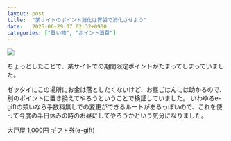 ```yaml
---
layout: post
title:  "某サイトのポイント消化は胃袋で消化させよう"
date:   2025-06-29 07:02:32+0900
categories: ["買い物", "ポイント消費"]
---
```


![](/images/2025-06-29/Gemini_Generated_Image_owuw5howuw5howuw~2.jpg)

ちょっとしたことで、某サイトでの期間限定ポイントがたまってしまっていました。

ゼッタイにこの場所にお金は落としたくないけど、お昼ごはんには助かるので、別のポイントに置き換えてやろうということで検証していました。
いわゆるe-giftの類いなら手数料無しでの変更ができるルートがあるっぽいので、これを使って今度の半日休みの時のお昼にしてやろうかという気分になりました。

<a href="//af.moshimo.com/af/c/click?a_id=4986064&p_id=1225&pc_id=1925&pl_id=18502&url=https%3A%2F%2Fstore.shopping.yahoo.co.jp%2Fgifteeegift%2F126212.html%3Fsc_i%3Dshopping-pc-web-result-item-rsltlst-img" rel="nofollow" referrerpolicy="no-referrer-when-downgrade" attributionsrc>大戸屋 1,000円 ギフト券(e-gift)</a><img src="//i.moshimo.com/af/i/impression?a_id=4986064&p_id=1225&pc_id=1925&pl_id=18502" width="1" height="1" style="border:none;" alt="" loading="lazy">

